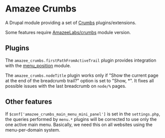 # Amazee Crumbs

A Drupal module providing a set of [Crumbs](https://www.drupal.org/project/crumbs) plugins/extensions.

Some features require [AmazeeLabs/crumbs](https://github.com/AmazeeLabs/crumbs) module version.

## Plugins

The `amazee_crumbs.firstPathFromActiveTrail` plugin provides integration with the [menu_position](https://www.drupal.org/project/menu_position) module.

The `amazee_crumbs.nodeTitle` plugin works only if "Show the current page at the end of the breadcrumb trail?" option is set to "Show, \*". It fixes all possible issues with the last breadcrumb on `node/%` pages.

## Other features

If `$conf['amazee_crumbs_main_menu_mini_panel']` is set in the `settings.php`, the queries performed by `menu.*` plugins will be corrected to use only the one active main menu. Basically, we need this on all websites using the menu-per-domain system.

